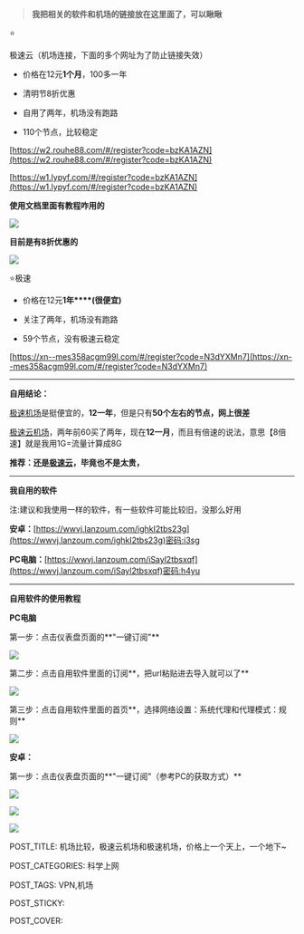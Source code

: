 
> **我把相关的软件和机场的链接放在这里面了，可以瞅瞅**

⭐

极速云（机场连接，下面的多个网址为了防止链接失效）

-   价格在12元**1个月**，100多一年

-   清明节8折优惠

-   自用了两年，机场没有跑路

-   110个节点，比较稳定

[https://w2.rouhe88.com/#/register?code=bzKA1AZN](https://w2.rouhe88.com/#/register?code=bzKA1AZN)

[https://w1.lypyf.com/#/register?code=bzKA1AZN](https://w1.lypyf.com/#/register?code=bzKA1AZN)

**使用文档里面有教程咋用的**

![](http://www.kdocs.cn/api/v3/office/copy/bHNIbUw3amZ1VDBBTzR4dmdoek0xRG52d1lUaWI0K3ZiQ0U4TERSL3h1MlRIaUM4ZUFCb09pdWVNaHJ2VEVyclpjZFVIQ3BKMmZIaDBYZTYxUUFNN3VUYTJHWmZlYjQ2cTVsSTFFNHNEaTVOMk1NL0tUQVlZOExYQlAvcHoyQytjYktTMWx0Z1RYa0hwSFY1ZGFzbUFVcHdxemRnT1JqSzEwOWRybFZKY0dLQ2Vtb2JELzFBQWdmdWV1bGc5eFNFLzhWcURXektnRXBHRWx5OGtaMno3b05PV2JhTHpxYVQ4dTUrSGZOU1c4NVdwYU5PcTYvVXZEMkZMUi9qSE1ZZjRRY0toMUJvUzl3PQ==/attach/object/B4SKWQA7AAQBE?)

**目前是有8折优惠的**

![](http://www.kdocs.cn/api/v3/office/copy/bHNIbUw3amZ1VDBBTzR4dmdoek0xRG52d1lUaWI0K3ZiQ0U4TERSL3h1MlRIaUM4ZUFCb09pdWVNaHJ2VEVyclpjZFVIQ3BKMmZIaDBYZTYxUUFNN3VUYTJHWmZlYjQ2cTVsSTFFNHNEaTVOMk1NL0tUQVlZOExYQlAvcHoyQytjYktTMWx0Z1RYa0hwSFY1ZGFzbUFVcHdxemRnT1JqSzEwOWRybFZKY0dLQ2Vtb2JELzFBQWdmdWV1bGc5eFNFLzhWcURXektnRXBHRWx5OGtaMno3b05PV2JhTHpxYVQ4dTUrSGZOU1c4NVdwYU5PcTYvVXZEMkZMUi9qSE1ZZjRRY0toMUJvUzl3PQ==/attach/object/N2NKSQA7ABQCO?)

⭐极速

-   价格在12元**1年****(很便宜)**

-   关注了两年，机场没有跑路

-   59个节点，没有极速云稳定

[https://xn--mes358acgm99l.com/#/register?code=N3dYXMn7](https://xn--mes358acgm99l.com/#/register?code=N3dYXMn7)

----------

**自用结论：**

[极速机场](https://xn--mes358acgm99l.com/#/register?code=N3dYXMn7)是挺便宜的，**12一年**，但是只有**50个左右的节点，网上很差**

[极速云机场](https://w2.rouhe88.com/#/register?code=bzKA1AZN)，两年前60买了两年，现在**12一月**，而且有倍速的说法，意思【8倍速】就是我用1G=流量计算成8G

**推荐：还是**[**极速云**](https://w2.rouhe88.com/#/register?code=bzKA1AZN)**，毕竟也不是太贵，**

----------

**我自用的软件**

注:建议和我使用一样的软件，有一些软件可能比较旧，没那么好用

**安卓：**[https://wwvj.lanzoum.com/ighkI2tbs23g](https://wwvj.lanzoum.com/ighkI2tbs23g)密码:i3sg

**PC电脑：**[https://wwvj.lanzoum.com/iSayl2tbsxqf](https://wwvj.lanzoum.com/iSayl2tbsxqf)密码:h4yu

----------

**自用软件的使用教程**

**PC电脑**

第一步：点击仪表盘页面的**"一键订阅"**

![](http://www.kdocs.cn/api/v3/office/copy/bHNIbUw3amZ1VDBBTzR4dmdoek0xRG52d1lUaWI0K3ZiQ0U4TERSL3h1MlRIaUM4ZUFCb09pdWVNaHJ2VEVyclpjZFVIQ3BKMmZIaDBYZTYxUUFNN3VUYTJHWmZlYjQ2cTVsSTFFNHNEaTVOMk1NL0tUQVlZOExYQlAvcHoyQytjYktTMWx0Z1RYa0hwSFY1ZGFzbUFVcHdxemRnT1JqSzEwOWRybFZKY0dLQ2Vtb2JELzFBQWdmdWV1bGc5eFNFLzhWcURXektnRXBHRWx5OGtaMno3b05PV2JhTHpxYVQ4dTUrSGZOU1c4NVdwYU5PcTYvVXZEMkZMUi9qSE1ZZjRRY0toMUJvUzl3PQ==/attach/object/S5ZNAQA7AAQEM?)

第二步：点击自用软件里面的订阅**，把url粘贴进去导入就可以了**

![](http://www.kdocs.cn/api/v3/office/copy/bHNIbUw3amZ1VDBBTzR4dmdoek0xRG52d1lUaWI0K3ZiQ0U4TERSL3h1MlRIaUM4ZUFCb09pdWVNaHJ2VEVyclpjZFVIQ3BKMmZIaDBYZTYxUUFNN3VUYTJHWmZlYjQ2cTVsSTFFNHNEaTVOMk1NL0tUQVlZOExYQlAvcHoyQytjYktTMWx0Z1RYa0hwSFY1ZGFzbUFVcHdxemRnT1JqSzEwOWRybFZKY0dLQ2Vtb2JELzFBQWdmdWV1bGc5eFNFLzhWcURXektnRXBHRWx5OGtaMno3b05PV2JhTHpxYVQ4dTUrSGZOU1c4NVdwYU5PcTYvVXZEMkZMUi9qSE1ZZjRRY0toMUJvUzl3PQ==/attach/object/YWLMYQA7ACQGE?)

第三步：点击自用软件里面的首页**，选择网络设置：系统代理和代理模式：规则**

![](http://www.kdocs.cn/api/v3/office/copy/bHNIbUw3amZ1VDBBTzR4dmdoek0xRG52d1lUaWI0K3ZiQ0U4TERSL3h1MlRIaUM4ZUFCb09pdWVNaHJ2VEVyclpjZFVIQ3BKMmZIaDBYZTYxUUFNN3VUYTJHWmZlYjQ2cTVsSTFFNHNEaTVOMk1NL0tUQVlZOExYQlAvcHoyQytjYktTMWx0Z1RYa0hwSFY1ZGFzbUFVcHdxemRnT1JqSzEwOWRybFZKY0dLQ2Vtb2JELzFBQWdmdWV1bGc5eFNFLzhWcURXektnRXBHRWx5OGtaMno3b05PV2JhTHpxYVQ4dTUrSGZOU1c4NVdwYU5PcTYvVXZEMkZMUi9qSE1ZZjRRY0toMUJvUzl3PQ==/attach/object/VH3M4QA7ACQAA?)

**安卓：**

第一步：点击仪表盘页面的**"一键订阅"（参考PC的获取方式）**

![](http://www.kdocs.cn/api/v3/office/copy/bHNIbUw3amZ1VDBBTzR4dmdoek0xRG52d1lUaWI0K3ZiQ0U4TERSL3h1MlRIaUM4ZUFCb09pdWVNaHJ2VEVyclpjZFVIQ3BKMmZIaDBYZTYxUUFNN3VUYTJHWmZlYjQ2cTVsSTFFNHNEaTVOMk1NL0tUQVlZOExYQlAvcHoyQytjYktTMWx0Z1RYa0hwSFY1ZGFzbUFVcHdxemRnT1JqSzEwOWRybFZKY0dLQ2Vtb2JELzFBQWdmdWV1bGc5eFNFLzhWcURXektnRXBHRWx5OGtaMno3b05PV2JhTHpxYVQ4dTUrSGZOU1c4NVdwYU5PcTYvVXZEMkZMUi9qSE1ZZjRRY0toMUJvUzl3PQ==/attach/object/6Q7NKQA7ABACK?)

![](http://www.kdocs.cn/api/v3/office/copy/bHNIbUw3amZ1VDBBTzR4dmdoek0xRG52d1lUaWI0K3ZiQ0U4TERSL3h1MlRIaUM4ZUFCb09pdWVNaHJ2VEVyclpjZFVIQ3BKMmZIaDBYZTYxUUFNN3VUYTJHWmZlYjQ2cTVsSTFFNHNEaTVOMk1NL0tUQVlZOExYQlAvcHoyQytjYktTMWx0Z1RYa0hwSFY1ZGFzbUFVcHdxemRnT1JqSzEwOWRybFZKY0dLQ2Vtb2JELzFBQWdmdWV1bGc5eFNFLzhWcURXektnRXBHRWx5OGtaMno3b05PV2JhTHpxYVQ4dTUrSGZOU1c4NVdwYU5PcTYvVXZEMkZMUi9qSE1ZZjRRY0toMUJvUzl3PQ==/attach/object/F2MNKQA7ABQGY?)

![](http://www.kdocs.cn/api/v3/office/copy/bHNIbUw3amZ1VDBBTzR4dmdoek0xRG52d1lUaWI0K3ZiQ0U4TERSL3h1MlRIaUM4ZUFCb09pdWVNaHJ2VEVyclpjZFVIQ3BKMmZIaDBYZTYxUUFNN3VUYTJHWmZlYjQ2cTVsSTFFNHNEaTVOMk1NL0tUQVlZOExYQlAvcHoyQytjYktTMWx0Z1RYa0hwSFY1ZGFzbUFVcHdxemRnT1JqSzEwOWRybFZKY0dLQ2Vtb2JELzFBQWdmdWV1bGc5eFNFLzhWcURXektnRXBHRWx5OGtaMno3b05PV2JhTHpxYVQ4dTUrSGZOU1c4NVdwYU5PcTYvVXZEMkZMUi9qSE1ZZjRRY0toMUJvUzl3PQ==/attach/object/Y52NKQA7AAQG6?)

POST_TITLE: 机场比较，极速云机场和极速机场，价格上一个天上，一个地下~

POST_CATEGORIES: 科学上网

POST_TAGS: VPN,机场

POST_STICKY:

POST_COVER:
<!--stackedit_data:
eyJoaXN0b3J5IjpbMTEzNjYwODgzMV19
-->